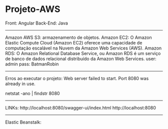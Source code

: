 # Projeto-AWS

Front: Angular
Back-End: Java

___________________________________________

Amazon AWS S3: armazenamento de objetos.
Amazon EC2: O Amazon Elastic Compute Cloud (Amazon EC2) oferece uma capacidade de computação escalável na Nuvem da Amazon Web Services (AWS). 
Amazon RDS: O Amazon Relational Database Service, ou Amazon RDS é um serviço de banco de dados relacional distribuído da Amazon Web Services.
user: admin
pass: BatmanRobin

___________________________________________


Erros ao executar o projeto:
Web server failed to start. Port 8080 was already in use.

netstat -ano | findstr 8080

_____________________________________________

LINKs:
http://localhost:8080/swagger-ui/index.html
http://localhost:8080


______________________________________________


Elastic Beanstalk: